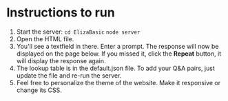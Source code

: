 # Instructions to run
1) Start the server:
`cd ElizaBasic`
`node server`
2) Open the HTML file.
3) You'll see a textfield in there. Enter a prompt. The response will now be displayed on the page below. If you missed it, click the **Repeat** button, it will display the response again.
4) The lookup table is in the default.json file. To add your Q&A pairs, just update the file and re-run the server.
5) Feel free to personalize the theme of the website. Make it responsive or change its CSS.

